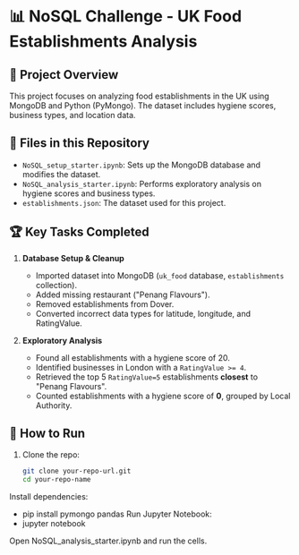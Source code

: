 # 📊 NoSQL Challenge - UK Food Establishments Analysis

## 📝 Project Overview
This project focuses on analyzing food establishments in the UK using MongoDB and Python (PyMongo). The dataset includes hygiene scores, business types, and location data.

## 📂 Files in this Repository
- `NoSQL_setup_starter.ipynb`: Sets up the MongoDB database and modifies the dataset.
- `NoSQL_analysis_starter.ipynb`: Performs exploratory analysis on hygiene scores and business types.
- `establishments.json`: The dataset used for this project.

## 🏆 Key Tasks Completed
1. **Database Setup & Cleanup**
   - Imported dataset into MongoDB (`uk_food` database, `establishments` collection).
   - Added missing restaurant ("Penang Flavours").
   - Removed establishments from Dover.
   - Converted incorrect data types for latitude, longitude, and RatingValue.

2. **Exploratory Analysis**
   - Found all establishments with a hygiene score of 20.
   - Identified businesses in London with a `RatingValue >= 4`.
   - Retrieved the top 5 `RatingValue=5` establishments **closest** to "Penang Flavours".
   - Counted establishments with a hygiene score of **0**, grouped by Local Authority.

## 🚀 How to Run
1. Clone the repo:
   ```bash
   git clone your-repo-url.git
   cd your-repo-name
Install dependencies:
- pip install pymongo pandas
Run Jupyter Notebook:
- jupyter notebook

Open NoSQL_analysis_starter.ipynb and run the cells.
